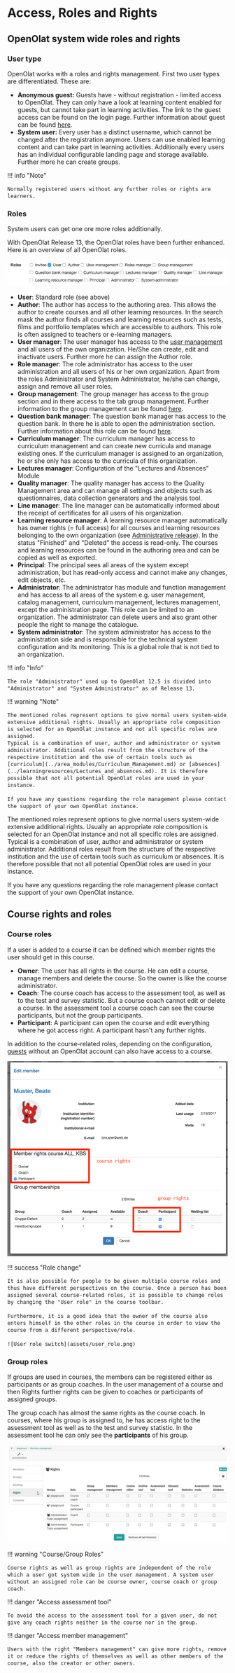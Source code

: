 # Access, Roles and Rights

## OpenOlat system wide roles and rights

### User type

OpenOlat works with a roles and rights management. First two user types are
differentiated. These are:

* **Anonymous guest:** Guests have - without registration - limited access to OpenOlat. They can only have a look at learning content enabled for guests, but cannot take part in learning activities. The link to the guest access can be found on the login page. Further information about guest can be found [here](guest_access.md).
* **System user:**  Every user has a distinct username, which cannot be changed after the registration anymore. Users can use enabled learning content and can take part in learning activities. Additionally every users has an individual configurable landing page and storage available. Further more he can create groups.

!!! info "Note"

    Normally registered users without any further roles or rights are learners.

### Roles

System users can get one ore more roles additionally.

With OpenOlat Release 13, the OpenOlat roles have been further enhanced. Here
is an overview of all OpenOlat roles.

![Rollen in OpenOlat](assets/roles.png)

* **User**: Standard role (see above)
* **Author**: The author has access to the authoring area. This allows the author to create courses and all other learning resources. In the search mask the author finds all courses and learning resources such as tests, films and portfolio templates which are accessible to authors. This role is often assigned to teachers or e-learning managers.
* **User manager**: The user manager has access to the [user management](../../manual_admin/usermanagement/index.md) and all users of the own organization. He/She can create, edit and inactivate users. Further more he can assign the Author role.
* **Role manager**: The role administrator has access to the user administration and all users of his or her own organization. Apart from the roles Administrator and System Administrator, he/she can change, assign and remove all user roles.
* **Group management**: The group manager has access to the group section and in there access to the tab group management. Further information to the group management can be found [here](../groups/index.md).
* **Question bank manager**: The question bank manager has access to the question bank. In there he is able to open the administration section. Further information about this role can be found [here](../area_modules/Question_Bank.md).
* **Curriculum manager**: The curriculum manager has access to curriculum management and can create new curricula and manage existing ones. If the curriculum manager is assigned to an organization, he or she only has access to the curricula of this organization.
* **Lectures manager**: Configuration of the "Lectures and Absences" Module
* **Quality manager**: The quality manager has access to the Quality Management area and can manage all settings and objects such as questionnaires, data collection generators and the analysis tool.
* **Line manager**: The line manager can be automatically informed about the receipt of certificates for all users of his organization.
* **Learning resource manager**: A learning resource manager automatically has owner rights (= full access) for all courses and learning resources belonging to the own organization (see [Administrative release](../learningresources/Access_configuration.md#administrative-release)). In the status "Finished" and "Deleted" the access is read-only. The courses and learning resources can be found in the authoring area and can be copied as well as exported.
* **Principal**: The principal sees all areas of the system except administration, but has read-only access and cannot make any changes, edit objects, etc.
* **Administrator**: The administrator has module and function management and has access to all areas of the system e.g. user management, catalog management, curriculum management, lectures management, except the administration page. This role can be limited to an organization. The administrator can delete users and also grant other people the right to manage the catalogue.
* **System administrator**: The system administrator has access to the administration side and is responsible for the technical system configuration and its monitoring. This is a global role that is not tied to an organization.

!!! info "Info"

    The role "Administrator" used up to OpenOlat 12.5 is divided into "Administrator" and "System Administrator" as of Release 13.

!!! warning "Note"

    The mentioned roles represent options to give normal users system-wide extensive additional rights. Usually an appropriate role composition is selected for an OpenOlat instance and not all specific roles are assigned.
    Typical is a combination of user, author and administrator or system administrator. Additional roles result from the structure of the respective institution and the use of certain tools such as [curriculum](../area_modules/Curriculum_Management.md) or [absences](../learningresources/Lectures_and_absences.md). It is therefore possible that not all potential OpenOlat roles are used in your instance.
    
    If you have any questions regarding the role management please contact the support of your own OpenOlat instance.

The mentioned roles represent options to give normal users system-wide
extensive additional rights. Usually an appropriate role composition is
selected for an OpenOlat instance and not all specific roles are assigned.
Typical is a combination of user, author and administrator or system
administrator. Additional roles result from the structure of the respective
institution and the use of certain tools such as curriculum or absences. It is
therefore possible that not all potential OpenOlat roles are used in your
instance.

If you have any questions regarding the role management please contact the
support of your own OpenOlat instance.

## Course rights and roles  

### Course roles

If a user is added to a course it can be defined which member rights the user
should get in this course.  

* **Owner**: The user has all rights in the course. He can edit a course, manage members and delete the course. So the owner is like the course administrator.
* **Coach**: The course coach has access to the assessment tool, as well as to the test and survey statistic. But a course coach cannot edit or delete a course. In the assessment tool a course coach can see the course participants, but not the group participants.
* **Participant**: A participant can open the course and edit everything where he got access right. A participant hasn't any further rights.

In addition to the course-related roles, depending on the configuration,
[guests](guest_access.md) without an OpenOlat account can also have access
to a course.

![Course rights](assets/course_rights.png)

!!! success "Role change"
  
    It is also possible for people to be given multiple course roles and thus have different perspectives on the course. Once a person has been assigned several course-related roles, it is possible to change roles by changing the "User role" in the course toolbar.
    
    Furthermore, it is a good idea that the owner of the course also enters himself in the other roles in the course in order to view the course from a different perspective/role.
    
    ![User role switch](assets/user_role.png)

### Group roles

If groups are used in courses, the members can be registered either as
participants or as group coaches. In the user management of a course and then
Rights further rights can be given to coaches or participants of assigned
groups.  

The group coach has almost the same rights as the course coach. In courses,
where his group is assigned to, he has access right to the assessment tool as
well as to the test and survey statistic. In the assessment tool he can only
see the **participants** of his group.

![Course rights additional configuration](assets/memebers_managent.png)

!!! warning "Course/Group Roles"

    Course rights as well as group rights are independent of the role which a user got system wide in the user management. A system user without an assigned role can be course owner, course coach or group coach. 

!!! danger "Access assessment tool"

    To avoid the access to the assessment tool for a given user, do not give any coach rights neither in the course nor in the group.

!!! danger "Access member management"

    Users with the right "Members management" can give more rights, remove it or reduce the rights of themselves as well as other members of the course, also the creator or other owners.
